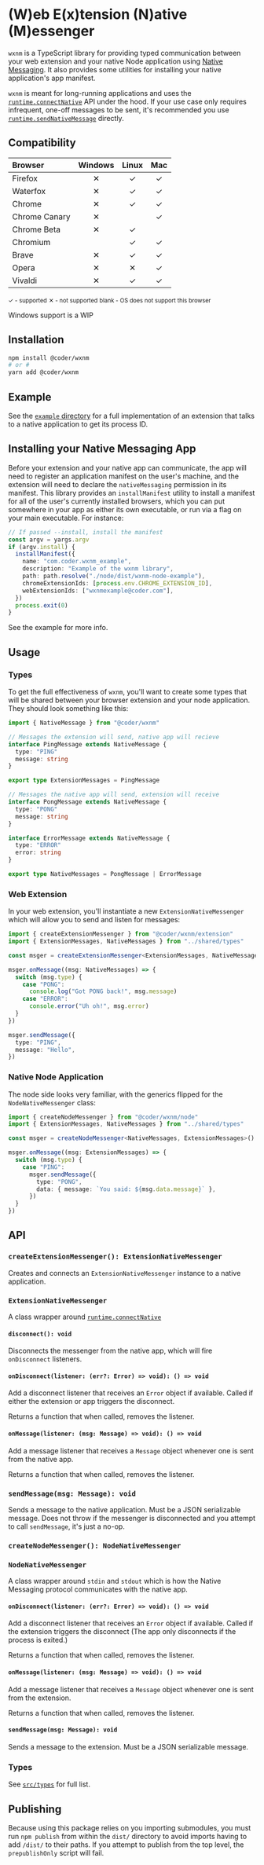 # (W)eb E(x)tension (N)ative (M)essenger

`wxnm` is a TypeScript library for providing typed communication between your web extension and your native Node application using [Native Messaging](https://developer.mozilla.org/en-US/docs/Mozilla/Add-ons/WebExtensions/Native_messaging). It also provides some utilities for installing your native application's app manifest.

`wxnm` is meant for long-running applications and uses the [`runtime.connectNative`](https://developer.mozilla.org/en-US/docs/Mozilla/Add-ons/WebExtensions/API/runtime/connectNative) API under the hood. If your use case only requires infrequent, one-off messages to be sent, it's recommended you use [`runtime.sendNativeMessage`](https://developer.mozilla.org/en-US/docs/Mozilla/Add-ons/WebExtensions/API/runtime/sendNativeMessage) directly.

## Compatibility

| Browser       | Windows | Linux | Mac |
| :------------ | :-----: | :---: | :-: |
| Firefox       |    ✕    |   ✓   |  ✓  |
| Waterfox      |    ✕    |   ✓   |  ✓  |
| Chrome        |    ✕    |   ✓   |  ✓  |
| Chrome Canary |    ✕    |       |  ✓  |
| Chrome Beta   |    ✕    |   ✓   |     |
| Chromium      |         |   ✓   |  ✓  |
| Brave         |    ✕    |   ✓   |  ✓  |
| Opera         |    ✕    |   ✕   |  ✓  |
| Vivaldi       |    ✕    |   ✓   |  ✓  |

<small>✓ - supported</small>
<small>✕ - not supported</small>
<small>blank - OS does not support this browser</small>

Windows support is a WIP

## Installation

```bash
npm install @coder/wxnm
# or #
yarn add @coder/wxnm
```

## Example

See the [`example` directory](/example) for a full implementation of an extension that talks to a native application to get its process ID.

## Installing your Native Messaging App

Before your extension and your native app can communicate, the app will need to register an application manifest on the user's machine, and the extension will need to declare the `nativeMessaging` permission in its manifest. This library provides an `installManifest` utility to install a manifest for all of the user's currently installed browsers, which you can put somewhere in your app as either its own executable, or run via a flag on your main executable. For instance:

```ts
// If passed --install, install the manifest
const argv = yargs.argv
if (argv.install) {
  installManifest({
    name: "com.coder.wxnm_example",
    description: "Example of the wxnm library",
    path: path.resolve("./node/dist/wxnm-node-example"),
    chromeExtensionIds: [process.env.CHROME_EXTENSION_ID],
    webExtensionIds: ["wxnmexample@coder.com"],
  })
  process.exit(0)
}
```

See the example for more info.

## Usage

### Types

To get the full effectiveness of `wxnm`, you'll want to create some types that will be shared between your browser extension and your node application. They should look something like this:

```ts
import { NativeMessage } from "@coder/wxnm"

// Messages the extension will send, native app will recieve
interface PingMessage extends NativeMessage {
  type: "PING"
  message: string
}

export type ExtensionMessages = PingMessage

// Messages the native app will send, extension will receive
interface PongMessage extends NativeMessage {
  type: "PONG"
  message: string
}

interface ErrorMessage extends NativeMessage {
  type: "ERROR"
  error: string
}

export type NativeMessages = PongMessage | ErrorMessage
```

### Web Extension

In your web extension, you'll instantiate a new `ExtensionNativeMessenger` which will allow you to send and listen for messages:

```ts
import { createExtensionMessenger } from "@coder/wxnm/extension"
import { ExtensionMessages, NativeMessages } from "../shared/types"

const msger = createExtensionMessenger<ExtensionMessages, NativeMessages>("name_of_app")

msger.onMessage((msg: NativeMessages) => {
  switch (msg.type) {
    case "PONG":
      console.log("Got PONG back!", msg.message)
    case "ERROR":
      console.error("Uh oh!", msg.error)
  }
})

msger.sendMessage({
  type: "PING",
  message: "Hello",
})
```

### Native Node Application

The node side looks very familiar, with the generics flipped for the `NodeNativeMessenger` class:

```ts
import { createNodeMessenger } from "@coder/wxnm/node"
import { ExtensionMessages, NativeMessages } from "../shared/types"

const msger = createNodeMessenger<NativeMessages, ExtensionMessages>()

msger.onMessage((msg: ExtensionMessages) => {
  switch (msg.type) {
    case "PING":
      msger.sendMessage({
        type: "PONG",
        data: { message: `You said: ${msg.data.message}` },
      })
  }
})
```

## API

### `createExtensionMessenger(): ExtensionNativeMessenger`

Creates and connects an `ExtensionNativeMessenger` instance to a native application.

### `ExtensionNativeMessenger`

A class wrapper around [`runtime.connectNative`](https://developer.mozilla.org/en-US/docs/Mozilla/Add-ons/WebExtensions/API/runtime/connectNative)

#### `disconnect(): void`

Disconnects the messenger from the native app, which will fire `onDisconnect` listeners.

#### `onDisconnect(listener: (err?: Error) => void): () => void`

Add a disconnect listener that receives an `Error` object if available. Called if either the extension or app triggers the disconnect.

Returns a function that when called, removes the listener.

#### `onMessage(listener: (msg: Message) => void): () => void`

Add a message listener that receives a `Message` object whenever one is sent from the native app.

Returns a function that when called, removes the listener.

### `sendMessage(msg: Message): void`

Sends a message to the native application. Must be a JSON serializable message. Does not throw if the messenger is disconnected and you attempt to call `sendMessage`, it's just a no-op.

### `createNodeMessenger(): NodeNativeMessenger`

### `NodeNativeMessenger`

A class wrapper around `stdin` and `stdout` which is how the Native Messaging protocol communicates with the native app.

#### `onDisconnect(listener: (err?: Error) => void): () => void`

Add a disconnect listener that receives an `Error` object if available. Called if the extension triggers the disconnect (The app only disconnects if the process is exited.)

Returns a function that when called, removes the listener.

#### `onMessage(listener: (msg: Message) => void): () => void`

Add a message listener that receives a `Message` object whenever one is sent from the extension.

Returns a function that when called, removes the listener.

#### `sendMessage(msg: Message): void`

Sends a message to the extension. Must be a JSON serializable message.

### Types

See [`src/types`](/src/types) for full list.

## Publishing

Because using this package relies on you importing submodules, you must run `npm publish` from within the `dist/` directory to avoid imports having to add `/dist/` to their paths. If you attempt to publish from the top level, the `prepublishOnly` script will fail.
